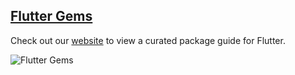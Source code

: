 ## [Flutter Gems](https://fluttergems.dev/)

Check out our [website](https://fluttergems.dev/) to view a curated package guide for Flutter.

![Flutter Gems](https://fluttergems.dev/media/banner.png)
